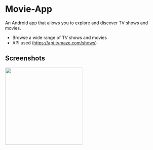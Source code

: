 # Movie-App

An Android app that allows you to explore and discover TV shows and movies.

- Browse a wide range of TV shows and movies
- API used (https://api.tvmaze.com/shows)

## Screenshots

<img src="https://user-images.githubusercontent.com/111424137/236819893-a742a12d-29e6-4d58-9269-0ad86c2f921e.jpeg" width="250">

